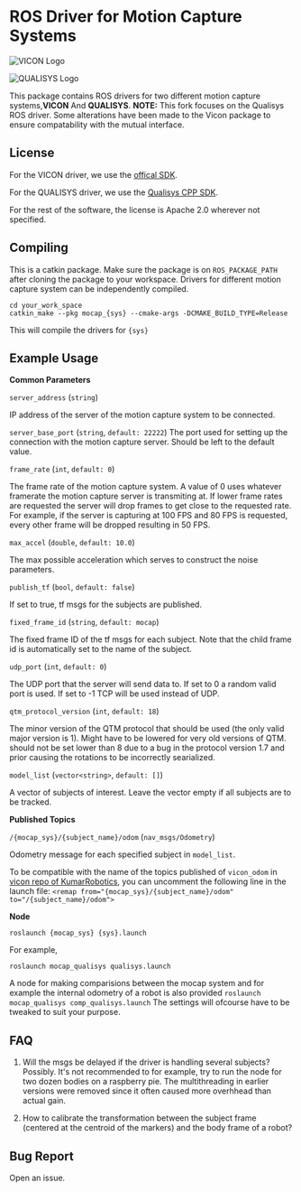 # ROS Driver for Motion Capture Systems
![VICON Logo](http://www.awn.com/sites/default/files/styles/inline_medium/public/image/featured/1025139-vicon-delivers-motion-capture-innovations-siggraph-2015.jpg?itok=vsH7Prwo)

![QUALISYS Logo](http://isbs2015.sciencesconf.org/conference/isbs2015/pages/Qualisys_Logga_PMS.png)

This package contains ROS drivers for two different motion capture systems,**VICON** And **QUALISYS**.
**NOTE:** This fork focuses on the Qualisys ROS driver. Some alterations have been made to the Vicon package to ensure compatability with the mutual interface.

## License
For the VICON driver, we use the [offical SDK](http://www.vicon.com/products/software/datastream-sdk).

For the QUALISYS driver, we use the [Qualisys CPP SDK](https://github.com/qualisys/qualisys_cpp_sdk).

For the rest of the software, the license is Apache 2.0 wherever not specified.

## Compiling
This is a catkin package. Make sure the package is on `ROS_PACKAGE_PATH` after cloning the package to your workspace. Drivers for different motion capture system can be independently compiled.

```
cd your_work_space
catkin_make --pkg mocap_{sys} --cmake-args -DCMAKE_BUILD_TYPE=Release
```

This will compile the drivers for `{sys}`

## Example Usage

**Common Parameters**

`server_address` (`string`)

IP address of the server of the motion capture system to be connected.

`server_base_port` (`string`, `default: 22222`)
The port used for setting up the connection with the motion capture server. 
Should be left to the default value.

`frame_rate` (`int`, `default: 0`)

The frame rate of the motion capture system. A value of 0 uses whatever framerate 
the motion capture server is transmiting at. If lower frame rates are requested the
server will drop frames to get close to the requested rate. For example, if the server
is capturing at 100 FPS and 80 FPS is requested, every other frame will be dropped 
resulting in 50 FPS. 

`max_accel` (`double`, `default: 10.0`)

The max possible acceleration which serves to construct the noise parameters.

`publish_tf` (`bool`, `default: false`)

If set to true, tf msgs for the subjects are published.

`fixed_frame_id` (`string`, `default: mocap`)

The fixed frame ID of the tf msgs for each subject. Note that the child frame id is automatically set to the name of the subject.

`udp_port` (`int`, `default: 0`)

The UDP port that the server will send data to. If set to 0 a random valid port is used. If set to -1 
TCP will be used instead of UDP.

`qtm_protocol_version` (`int`, `default: 18`)

The minor version of the QTM protocol that should be used (the only valid major version is 1).
Might have to be lowered for very old versions of QTM. should not be set lower than 8 due to a bug in 
the protocol version 1.7 and prior causing the rotations to be incorrectly searialized.  

`model_list` (`vector<string>`, `default: []`)

A vector of subjects of interest. Leave the vector empty if all subjects are to be tracked.

**Published Topics**

`/{mocap_sys}/{subject_name}/odom` (`nav_msgs/Odometry`)

Odometry message for each specified subject in `model_list`.

To be compatible with the name of the topics published of `vicon_odom` in [vicon repo of KumarRobotics](https://github.com/KumarRobotics/vicon), you can uncomment the following line in the launch file:
`<remap from="{mocap_sys}/{subject_name}/odom" to="/{subject_name}/odom">`

**Node**

`roslaunch {mocap_sys} {sys}.launch`

For example,

`roslaunch mocap_qualisys qualisys.launch`

A node for making comparisions between the mocap system and for example the internal odometry of a robot
is also provided
`roslaunch mocap_qualisys comp_qualisys.launch`
The settings will ofcourse have to be tweaked to suit your purpose. 

## FAQ

1. Will the msgs be delayed if the driver is handling several subjects?
   Possibly. It's not recommended to for example, try to run the node for two dozen bodies on a raspberry pie.
   The multithreading in earlier versions were removed since it often caused more overhhead than actual gain. 

2. How to calibrate the transformation between the subject frame (centered at the centroid of the markers) and the body frame of a robot?
   

## Bug Report

Open an issue.
